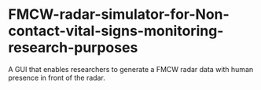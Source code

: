 # FMCW-radar-simulator-for-Non-contact-vital-signs-monitoring-research-purposes
A GUI that enables researchers to generate a FMCW radar data with human presence in front of the radar.
